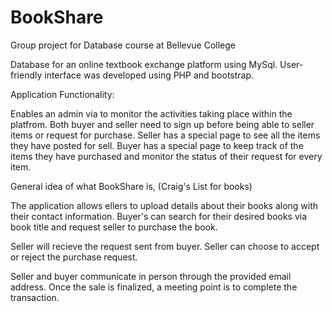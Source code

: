 # BookShare

Group project for Database course at Bellevue College

Database for an online textbook exchange platform using MySql. 
User-friendly interface was developed using PHP and bootstrap. 

Application Functionality: 

Enables an admin via to monitor the activities taking place within the platfrom. 
Both buyer and seller need to sign up before being able to seller items or request for purchase. 
Seller has a special page to see all the items they have posted for sell.
Buyer has a special page to keep track of the items they have purchased and monitor the status of their request for every item. 


General idea of what BookShare is, (Craig's List for books)

The application allows ellers to upload details about their books along with their contact information. Buyer's can search for their desired books via book title and request seller to purchase the book. 

Seller will recieve the request sent from buyer. Seller can choose to accept or reject the purchase request. 

Seller and buyer communicate in person through the provided email address. Once the sale is finalized, a meeting point is to complete the transaction. 



